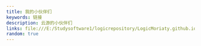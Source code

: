 ```yaml
---
title: 我的小伙伴们
keywords: 链接
description: 云游的小伙伴们
links: file:///E:/Studysoftware1/logicrepository/LogicMoriaty.github.io/links.json
random: true
---
```


<YunLinks :links="frontmatter.links" :random="frontmatter.random" />

